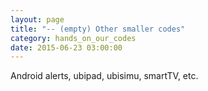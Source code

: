 ```yaml
---
layout: page
title: "-- (empty) Other smaller codes"
category: hands_on_our_codes
date: 2015-06-23 03:00:00
---
```


Android alerts, ubipad, ubisimu, smartTV, etc.

